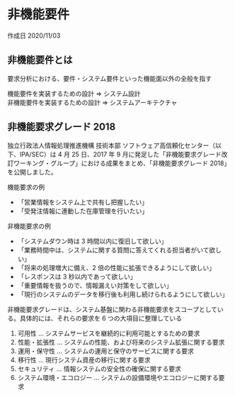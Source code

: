 # 非機能要件

作成日 2020/11/03

## 非機能要件とは

要求分析における、要件・システム要件といった機能面以外の全般を指す

機能要件を実装するための設計 => システム設計\
非機能要件を実装するための設計 => システムアーキテクチャ

## 非機能要求グレード 2018

独立行政法人情報処理推進機構 技術本部 ソフトウェア高信頼化センター（以下、IPA/SEC）は 4 月 25 日、2017 年 9 月に発足した「非機能要求グレード改訂ワーキング・グループ」における成果をまとめ、「非機能要求グレード 2018」を公開しました。

機能要求の例

- 「営業情報をシステム上で共有し把握したい」
- 「受発注情報に連動した在庫管理を行いたい」

非機能要求の例

- 「システムダウン時は 3 時間以内に復旧して欲しい」
- 「業務時間中は、システムに関する質問に答えてくれる担当者がいて欲しい」
- 「将来の処理増大に備え、2 倍の性能に拡張できるようにして欲しい」
- 「レスポンスは 3 秒以内であって欲しい」
- 「重要情報を扱うので、情報漏えい対策をして欲しい」
- 「現行のシステムのデータを移行後も利用し続けられるようにして欲しい」

非機能要求グレードは、システム基盤に関わる非機能要求をスコープとしている。具体的には、それらの要求を 6 つの大項目に整理している

1. 可用性 ... システムサービスを継続的に利用可能とするための要求
1. 性能・拡張性 ... システムの性能、および将来のシステム拡張に関する要求
1. 運用・保守性 ... システムの運用と保守のサービスに関する要求
1. 移行性 ... 現行システム資産の移行に関する要求
1. セキュリティ ... 情報システムの安全性の確保に関する要求
1. システム環境・エコロジー ... システムの設備環境やエコロジーに関する要求
